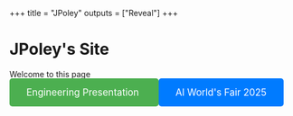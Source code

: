 +++
title = "JPoley"
outputs = ["Reveal"]
+++

# JPoley's Site

Welcome to this page

<div class="r-hstack justify-center" style="gap: 20px;">
  <a href="/engineering/" style="text-decoration: none; padding: 15px 30px; background-color: #4CAF50; color: white; border-radius: 5px; font-size: 1.2em;">
    Engineering Presentation
  </a>
  <a href="/ai/worlds-fair/" style="text-decoration: none; padding: 15px 30px; background-color: #007BFF; color: white; border-radius: 5px; font-size: 1.2em;">
    AI World's Fair 2025
  </a>
</div>
